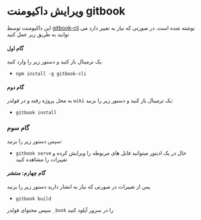 # ویرایش داکیومنت gitbook

این داکیومنت توسط [gitbook-cli](https://github.com/GitbookIO/gitbook-cli) نوشته شده است. در صورتی که نیاز به تغییر دارد می توانید به طریق زیر عمل کنید

#### گام اول

یک ترمینال باز کنید و دستور زیر را وارد کنید.

-   `npm install -g gitbook-cli`

#### گام دوم

به محل پروژه رفته و در فولدر `wiki` یک ترمینال باز کنید و دستور زیر را بزنید:

-   `gitbook install`

### گام سوم

سپس دستور زیر را بزنید:

-   `gitbook serve` حال در یک ادیتور میتوانید فایل های مربوطه را ویرایش کرده و تغییرات را مشاهده کنید

#### گام چهارم: منتشر

پس از تغییرات در صورتی که نیاز به انشار دارید دستور زیر را بزنید

-   `gitbook build`

سپس محتوای فولدر `_book` را در سرور آپلود کنید
